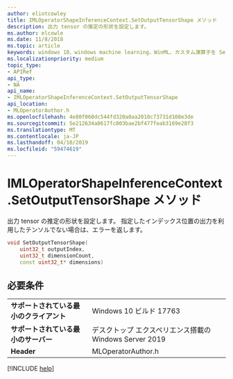 ```yaml
---
author: eliotcowley
title: IMLOperatorShapeInferenceContext.SetOutputTensorShape メソッド
description: 出力 tensor の推定の形状を設定します。
ms.author: elcowle
ms.date: 11/8/2018
ms.topic: article
keywords: windows 10、windows machine learning、WinML、カスタム演算子を SetOutputTensorShape
ms.localizationpriority: medium
topic_type:
- APIRef
api_type:
- NA
api_name:
- IMLOperatorShapeInferenceContext.SetOutputTensorShape
api_location:
- MLOperatorAuthor.h
ms.openlocfilehash: 4e80f060dc544fd320a0aa2010c73731d108e3de
ms.sourcegitcommit: 5e212634a0617fc003bae2bf477feab3169e28f3
ms.translationtype: MT
ms.contentlocale: ja-JP
ms.lasthandoff: 04/10/2019
ms.locfileid: "59474619"
---
```

# <a name="imloperatorshapeinferencecontextsetoutputtensorshape-method"></a>IMLOperatorShapeInferenceContext.SetOutputTensorShape メソッド

出力 tensor の推定の形状を設定します。 指定したインデックス位置の出力を利用したテンソルでない場合は、エラーを返します。

```cpp
void SetOutputTensorShape(
    uint32_t outputIndex, 
    uint32_t dimensionCount, 
    const uint32_t* dimensions)
```

## <a name="requirements"></a>必要条件

| | |
|-|-|
| **サポートされている最小のクライアント** | Windows 10 ビルド 17763 |
| **サポートされている最小のサーバー** | デスクトップ エクスペリエンス搭載の Windows Server 2019 |
| **Header** | MLOperatorAuthor.h |

[!INCLUDE [help](../includes/get-help.md)]
